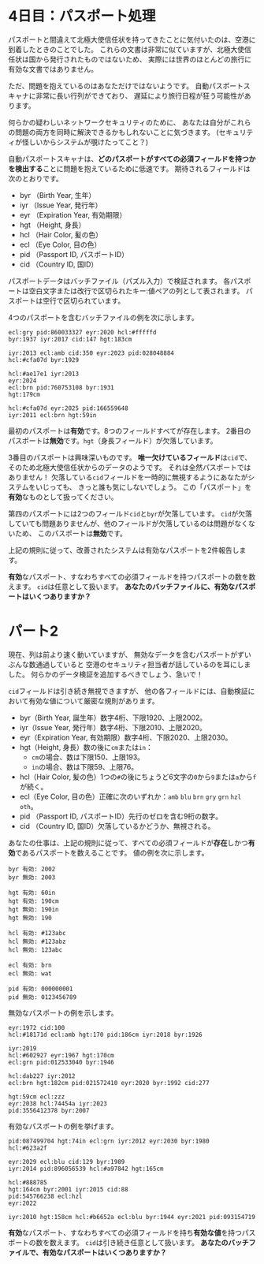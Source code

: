 # 4日目：パスポート処理 #

パスポートと間違えて北極大使信任状を持ってきたことに気付いたのは、空港に到着したときのことでした。
これらの文書は非常に似ていますが、北極大使信任状は国から発行されたものではないため、
実際には世界のほとんどの旅行に有効な文書ではありません。

ただ、問題を抱えているのはあなただけではないようです。
自動パスポートスキャナに非常に長い行列ができており、
遅延により旅行日程が狂う可能性があります。

何らかの疑わしいネットワークセキュリティのために、
あなたは自分がこれらの問題の両方を同時に解決できるかもしれないことに気づきます。
(セキュリティが怪しいからシステムが覗けたってこと？)

自動パスポートスキャナは、**どのパスポートがすべての必須フィールドを持つかを検出する**ことに問題を抱えているために低速です。
期待されるフィールドは次のとおりです。

- byr （Birth Year, 生年）
- iyr （Issue Year, 発行年）
- eyr （Expiration Year, 有効期限）
- hgt （Height, 身長）
- hcl （Hair Color, 髪の色）
- ecl （Eye Color, 目の色）
- pid （Passport ID, パスポートID）
- cid （Country ID, 国ID）

パスポートデータはバッチファイル（パズル入力）で検証されます。
各パスポートは空白文字または改行で区切られたキー:値ペアの列として表されます。
パスポートは空行で区切られています。

4つのパスポートを含むバッチファイルの例を次に示します。

~~~
ecl:gry pid:860033327 eyr:2020 hcl:#fffffd
byr:1937 iyr:2017 cid:147 hgt:183cm

iyr:2013 ecl:amb cid:350 eyr:2023 pid:028048884
hcl:#cfa07d byr:1929

hcl:#ae17e1 iyr:2013
eyr:2024
ecl:brn pid:760753108 byr:1931
hgt:179cm

hcl:#cfa07d eyr:2025 pid:166559648
iyr:2011 ecl:brn hgt:59in
~~~

最初のパスポートは**有効**です。8つのフィールドすべてが存在します。
2番目のパスポートは**無効**です。`hgt`（身長フィールド）が欠落しています。

3番目のパスポートは興味深いものです。
**唯一欠けているフィールド**は`cid`で、そのため北極大使信任状からのデータのようです。
それは全然パスポートではありません！
欠落している`cid`フィールドを一時的に無視するようにあなたがシステムをいじっても、
きっと誰も気にしないでしょう。
この「パスポート」を**有効**なものとして扱ってください。

第四のパスポートには2つのフィールド`cid`と`byr`が欠落しています。
`cid`が欠落していても問題ありませんが、他のフィールドが欠落しているのは問題がなくないため、
このパスポートは**無効**です。

上記の規則に従って、改善されたシステムは有効なパスポートを2件報告します。

**有効**なパスポート、すなわちすべての必須フィールドを持つパスポートの数を数えます。
`cid`は任意として扱います。
**あなたのバッチファイルに、有効なパスポートはいくつありますか？**

# パート2 #

現在、列は前より速く動いていますが、
無効なデータを含むパスポートがずいぶんな数通過していると
空港のセキュリティ担当者が話しているのを耳にしました。
何らかのデータ検証を追加するべきでしょう、急いで！

`cid`フィールドは引き続き無視できますが、
他の各フィールドには、自動検証において有効な値について厳密な規則があります。

- byr（Birth Year, 誕生年）数字4桁、下限1920、上限2002。
- iyr（Issue Year, 発行年）数字4桁、下限2010、上限2020。
- eyr（Expiration Year, 有効期限）数字4桁、下限2020、上限2030。
- hgt（Height, 身長）数の後に`cm`または`in`：
  - `cm`の場合、数は下限150、上限193。
  - `in`の場合、数は下限59、上限76。
- hcl（Hair Color, 髪の色）1つの`#`の後にちょうど6文字の`0`から`9`または`a`から`f`が続く。
- ecl（Eye Color, 目の色）正確に次のいずれか：`amb` `blu` `brn` `gry` `grn` `hzl` `oth`。
- pid （Passport ID, パスポートID）先行のゼロを含む9桁の数字。
- cid （Country ID, 国ID）欠落しているかどうか、無視される。

あなたの仕事は、上記の規則に従って、すべての必須フィールドが**存在**しかつ**有効**であるパスポートを数えることです。
値の例を次に示します。

~~~
byr 有効: 2002
byr 無効: 2003

hgt 有効: 60in
hgt 有効: 190cm
hgt 無効: 190in
hgt 無効: 190

hcl 有効: #123abc
hcl 無効: #123abz
hcl 無効: 123abc

ecl 有効: brn
ecl 無効: wat

pid 有効: 000000001
pid 無効: 0123456789
~~~

無効なパスポートの例を示します。

~~~
eyr:1972 cid:100
hcl:#18171d ecl:amb hgt:170 pid:186cm iyr:2018 byr:1926

iyr:2019
hcl:#602927 eyr:1967 hgt:170cm
ecl:grn pid:012533040 byr:1946

hcl:dab227 iyr:2012
ecl:brn hgt:182cm pid:021572410 eyr:2020 byr:1992 cid:277

hgt:59cm ecl:zzz
eyr:2038 hcl:74454a iyr:2023
pid:3556412378 byr:2007
~~~

有効なパスポートの例を挙げます。

~~~
pid:087499704 hgt:74in ecl:grn iyr:2012 eyr:2030 byr:1980
hcl:#623a2f

eyr:2029 ecl:blu cid:129 byr:1989
iyr:2014 pid:896056539 hcl:#a97842 hgt:165cm

hcl:#888785
hgt:164cm byr:2001 iyr:2015 cid:88
pid:545766238 ecl:hzl
eyr:2022

iyr:2010 hgt:158cm hcl:#b6652a ecl:blu byr:1944 eyr:2021 pid:093154719
~~~

**有効**なパスポート、すなわちすべての必須フィールドを持ち**有効な値**を持つパスポートの数を数えます。
`cid`は引き続き任意として扱います。
**あなたのバッチファイルで、有効なパスポートはいくつありますか？**
